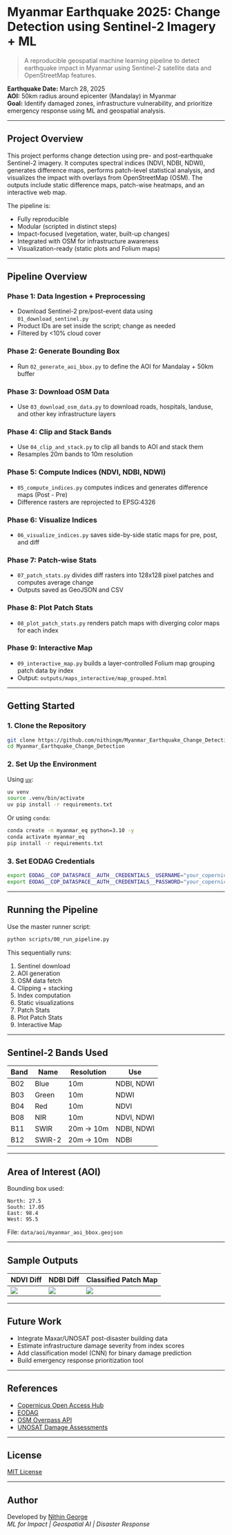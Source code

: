 # Myanmar Earthquake 2025: Change Detection using Sentinel-2 Imagery + ML

> A reproducible geospatial machine learning pipeline to detect earthquake impact in Myanmar using Sentinel-2 satellite data and OpenStreetMap features.

**Earthquake Date:** March 28, 2025  
**AOI:** 50km radius around epicenter (Mandalay) in Myanmar  
**Goal:** Identify damaged zones, infrastructure vulnerability, and prioritize emergency response using ML and geospatial analysis.

---

## Project Overview

This project performs change detection using pre- and post-earthquake Sentinel-2 imagery. It computes spectral indices (NDVI, NDBI, NDWI), generates difference maps, performs patch-level statistical analysis, and visualizes the impact with overlays from OpenStreetMap (OSM). The outputs include static difference maps, patch-wise heatmaps, and an interactive web map.

The pipeline is:
- Fully reproducible
- Modular (scripted in distinct steps)
- Impact-focused (vegetation, water, built-up changes)
- Integrated with OSM for infrastructure awareness
- Visualization-ready (static plots and Folium maps)

---

## Pipeline Overview

### Phase 1: Data Ingestion + Preprocessing
- Download Sentinel-2 pre/post-event data using `01_download_sentinel.py`
- Product IDs are set inside the script; change as needed
- Filtered by <10% cloud cover

### Phase 2: Generate Bounding Box
- Run `02_generate_aoi_bbox.py` to define the AOI for Mandalay + 50km buffer

### Phase 3: Download OSM Data
- Use `03_download_osm_data.py` to download roads, hospitals, landuse, and other key infrastructure layers

### Phase 4: Clip and Stack Bands
- Use `04_clip_and_stack.py` to clip all bands to AOI and stack them
- Resamples 20m bands to 10m resolution

### Phase 5: Compute Indices (NDVI, NDBI, NDWI)
- `05_compute_indices.py` computes indices and generates difference maps (Post - Pre)
- Difference rasters are reprojected to EPSG:4326

### Phase 6: Visualize Indices
- `06_visualize_indices.py` saves side-by-side static maps for pre, post, and diff

### Phase 7: Patch-wise Stats
- `07_patch_stats.py` divides diff rasters into 128x128 pixel patches and computes average change
- Outputs saved as GeoJSON and CSV

### Phase 8: Plot Patch Stats
- `08_plot_patch_stats.py` renders patch maps with diverging color maps for each index

### Phase 9: Interactive Map
- `09_interactive_map.py` builds a layer-controlled Folium map grouping patch data by index
- Output: `outputs/maps_interactive/map_grouped.html`

---

## Getting Started

### 1. Clone the Repository

```bash
git clone https://github.com/nithingm/Myanmar_Earthquake_Change_Detection.git
cd Myanmar_Earthquake_Change_Detection
```

### 2. Set Up the Environment

Using [`uv`](https://astral.sh/blog/uv/):

```bash
uv venv
source .venv/bin/activate
uv pip install -r requirements.txt
```

Or using `conda`:

```bash
conda create -n myanmar_eq python=3.10 -y
conda activate myanmar_eq
pip install -r requirements.txt
```

### 3. Set EODAG Credentials

```bash
export EODAG__COP_DATASPACE__AUTH__CREDENTIALS__USERNAME="your_copernicus_username"
export EODAG__COP_DATASPACE__AUTH__CREDENTIALS__PASSWORD="your_copernicus_password"
```

---

## Running the Pipeline

Use the master runner script:

```bash
python scripts/00_run_pipeline.py
```

This sequentially runs:
1. Sentinel download
2. AOI generation
3. OSM data fetch
4. Clipping + stacking
5. Index computation
6. Static visualizations
7. Patch Stats
8. Plot Patch Stats
9. Interactive Map

---

## Sentinel-2 Bands Used

| Band | Name        | Resolution | Use              |
|------|-------------|------------|------------------|
| B02  | Blue        | 10m        | NDBI, NDWI       |
| B03  | Green       | 10m        | NDWI             |
| B04  | Red         | 10m        | NDVI             |
| B08  | NIR         | 10m        | NDVI, NDWI       |
| B11  | SWIR        | 20m → 10m  | NDBI, NDWI       |
| B12  | SWIR-2      | 20m → 10m  | NDBI             |

---

## Area of Interest (AOI)

Bounding box used:
```
North: 27.5
South: 17.05
East: 98.4
West: 95.5
```
File: `data/aoi/myanmar_aoi_bbox.geojson`

---

## Sample Outputs

| NDVI Diff | NDBI Diff | Classified Patch Map |
|-----------|-----------|----------------------|
| ![](outputs/sample_dndvi.png) | ![](outputs/sample_dndbi.png) | ![](outputs/sample_damage_map.png) |

---

## Future Work

- Integrate Maxar/UNOSAT post-disaster building data
- Estimate infrastructure damage severity from index scores
- Add classification model (CNN) for binary damage prediction
- Build emergency response prioritization tool

---

## References

- [Copernicus Open Access Hub](https://scihub.copernicus.eu/)
- [EODAG](https://github.com/CS-SI/eodag)
- [OSM Overpass API](https://overpass-api.de/)
- [UNOSAT Damage Assessments](https://www.unitar.org/maps)

---

## License

[MIT License](LICENSE)

---

## Author

Developed by [Nithin George](https://github.com/nithingm)  
_ML for Impact | Geospatial AI | Disaster Response_

